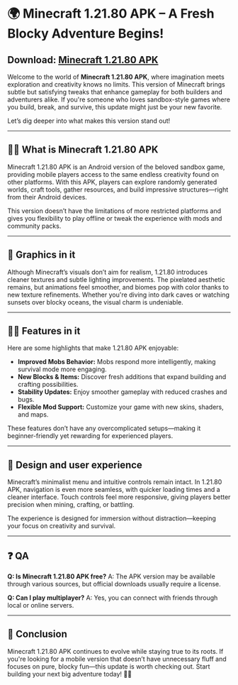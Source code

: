 # 🌍 Minecraft 1.21.80 APK – A Fresh Blocky Adventure Begins!
## Download: [Minecraft 1.21.80 APK](https://apkmodjoy.net/minecraft-1-21-80/)
Welcome to the world of **Minecraft 1.21.80 APK**, where imagination meets exploration and creativity knows no limits. This version of Minecraft brings subtle but satisfying tweaks that enhance gameplay for both builders and adventurers alike. If you're someone who loves sandbox-style games where you build, break, and survive, this update might just be your new favorite.

Let’s dig deeper into what makes this version stand out!

---

## 🙋‍♀️ What is Minecraft 1.21.80 APK

Minecraft 1.21.80 APK is an Android version of the beloved sandbox game, providing mobile players access to the same endless creativity found on other platforms. With this APK, players can explore randomly generated worlds, craft tools, gather resources, and build impressive structures—right from their Android devices.

This version doesn’t have the limitations of more restricted platforms and gives you flexibility to play offline or tweak the experience with mods and community packs.

---

## 🌈 Graphics in it

Although Minecraft’s visuals don’t aim for realism, 1.21.80 introduces cleaner textures and subtle lighting improvements. The pixelated aesthetic remains, but animations feel smoother, and biomes pop with color thanks to new texture refinements. Whether you're diving into dark caves or watching sunsets over blocky oceans, the visual charm is undeniable.

---

## 👩‍💻 Features in it

Here are some highlights that make 1.21.80 APK enjoyable:

* **Improved Mobs Behavior:** Mobs respond more intelligently, making survival mode more engaging.
* **New Blocks & Items:** Discover fresh additions that expand building and crafting possibilities.
* **Stability Updates:** Enjoy smoother gameplay with reduced crashes and bugs.
* **Flexible Mod Support:** Customize your game with new skins, shaders, and maps.

These features don’t have any overcomplicated setups—making it beginner-friendly yet rewarding for experienced players.

---

## 🍿 Design and user experience

Minecraft’s minimalist menu and intuitive controls remain intact. In 1.21.80 APK, navigation is even more seamless, with quicker loading times and a cleaner interface. Touch controls feel more responsive, giving players better precision when mining, crafting, or battling.

The experience is designed for immersion without distraction—keeping your focus on creativity and survival.

---

## ❓ QA

**Q: Is Minecraft 1.21.80 APK free?**
A: The APK version may be available through various sources, but official downloads usually require a license.

**Q: Can I play multiplayer?**
A: Yes, you can connect with friends through local or online servers.

---

## 🧙 Conclusion

Minecraft 1.21.80 APK continues to evolve while staying true to its roots. If you're looking for a mobile version that doesn’t have unnecessary fluff and focuses on pure, blocky fun—this update is worth checking out. Start building your next big adventure today! 🧱💡

<!--

**Here are some ideas to get you started:**

🙋‍♀️ A short introduction - what is your organization all about?
🌈 Contribution guidelines - how can the community get involved?
👩‍💻 Useful resources - where can the community find your docs? Is there anything else the community should know?
🍿 Fun facts - what does your team eat for breakfast?
🧙 Remember, you can do mighty things with the power of [Markdown](https://docs.github.com/github/writing-on-github/getting-started-with-writing-and-formatting-on-github/basic-writing-and-formatting-syntax)
-->
